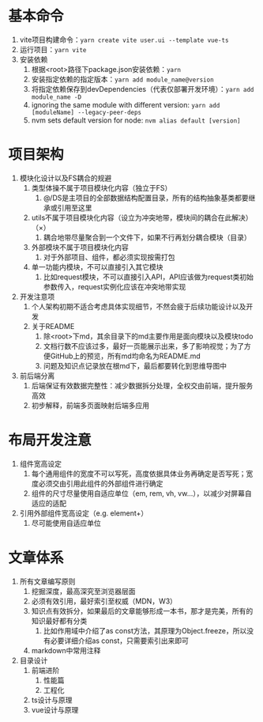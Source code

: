 # 基本命令
  1. vite项目构建命令：```yarn create vite user.ui --template vue-ts```
  2. 运行项目：```yarn vite```
  3. 安装依赖
     1. 根据\<root\>路径下package.json安装依赖：```yarn```
     2. 安装指定依赖的指定版本：```yarn add module_name@version```
     3. 将指定依赖保存到devDependencies（代表仅部署开发环境）：```yarn add module_name -D```
     4. ignoring the same module with different version: ```yarn add [moduleName] --legacy-peer-deps```
     5. nvm sets default version for node: ```nvm alias default [version]```

# 项目架构
  1. 模块化设计以及FS耦合的规避
     1. 类型体操不属于项目模块化内容（独立于FS）
        1. @/DS是主项目的全部数据结构配置目录，所有的结构抽象基类都要继承或引用至这里
     2. utils不属于项目模块化内容（设立为冲突地带，模块间的耦合在此解决）（×）
        1. 耦合地带尽量聚合到一个文件下，如果不行再划分耦合模块（目录）
     3. 外部模块不属于项目模块化内容
        1. 对于外部项目、组件，都必须实现按需打包
     4. 单一功能内模块，不可以直接引入其它模块
        1. 比如request模块，不可以直接引入API，API应该做为request类初始参数传入，request实例化应该在冲突地带实现
  2. 开发注意项
     1. 个人架构初期不适合考虑具体实现细节，不然会疲于后续功能设计以及开发
     2. 关于README
        1. 除\<root\>下md，其余目录下的md主要作用是面向模块以及模块todo
        2. 文档行数不应该过多，最好一页能展示出来，多了影响视觉；为了方便GitHub上的预览，所有md均命名为README.md
        3. 问题及知识点记录放在根md下，最后都要转化到思维导图中
  3. 前后端分离
     1. 后端保证有效数据完整性：减少数据拆分处理，全权交由前端，提升服务高效
     2. 初步解释，前端多页面映射后端多应用

# 布局开发注意
  1. 组件宽高设定
     1. 每个通用组件的宽度不可以写死，高度依据具体业务再确定是否写死；宽度必须交由引用此组件的外部组件进行确定
     2. 组件的尺寸尽量使用自适应单位（em, rem, vh, vw...），以减少对屏幕自适应的适配
  2. 引用外部组件宽高设定（e.g. element+）
     1. 尽可能使用自适应单位

# 文章体系
  1. 所有文章编写原则
     1. 挖掘深度，最高深究至浏览器层面
     2. 必须有效引用，最好索引至权威（MDN，W3）
     3. 知识点有效拆分，如果最后的文章能够形成一本书，那才是完美，所有的知识最好都有分类
        1. 比如作用域中介绍了as const方法，其原理为Object.freeze，所以没有必要详细介绍as const，只需要索引出来即可
     4. markdown中常用注释
  2. 目录设计
     1. 前端进阶
        1. 性能篇
        2. 工程化
     2. ts设计与原理
     3. vue设计与原理